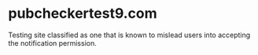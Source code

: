 # pubcheckertest9.com
Testing site classified as one that is known to mislead users into accepting the notification permission.
